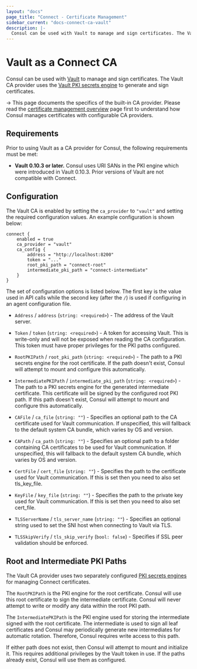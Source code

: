 ```yaml
---
layout: "docs"
page_title: "Connect - Certificate Management"
sidebar_current: "docs-connect-ca-vault"
description: |-
  Consul can be used with Vault to manage and sign certificates. The Vault CA provider uses the Vault PKI secrets engine to generate and sign certificates.
---
```


# Vault as a Connect CA

Consul can be used with [Vault](https://www.vaultproject.io) to
manage and sign certificates.
The Vault CA provider uses the
[Vault PKI secrets engine](https://www.vaultproject.io/docs/secrets/pki/index.html)
to generate and sign certificates.

-> This page documents the specifics of the built-in CA provider.
Please read the [certificate management overview](/docs/connect/ca.html)
page first to understand how Consul manages certificates with configurable
CA providers.

## Requirements

Prior to using Vault as a CA provider for Consul, the following requirements
must be met:

  * **Vault 0.10.3 or later.** Consul uses URI SANs in the PKI engine which
    were introduced in Vault 0.10.3. Prior versions of Vault are not
    compatible with Connect.

## Configuration

The Vault CA is enabled by setting the `ca_provider` to `"vault"` and
setting the required configuration values. An example configuration
is shown below:

```hcl
connect {
    enabled = true
    ca_provider = "vault"
    ca_config {
        address = "http://localhost:8200"
        token = "..."
        root_pki_path = "connect-root"
        intermediate_pki_path = "connect-intermediate"
    }
}
```

The set of configuration options is listed below. The
first key is the value used in API calls while the second key (after the `/`)
is used if configuring in an agent configuration file.

  * `Address` / `address` (`string: <required>`) - The address of the Vault
    server.

  * `Token` / `token` (`string: <required>`) - A token for accessing Vault.
    This is write-only and will not be exposed when reading the CA configuration.
    This token must have proper privileges for the PKI paths configured.

  * `RootPKIPath` / `root_pki_path` (`string: <required>`) - The path to
    a PKI secrets engine for the root certificate. If the path doesn't
    exist, Consul will attempt to mount and configure this automatically.

  * `IntermediatePKIPath` / `intermediate_pki_path` (`string: <required>`) -
    The path to a PKI secrets engine for the generated intermediate certificate.
    This certificate will be signed by the configured root PKI path. If this
    path doesn't exist, Consul will attempt to mount and configure this
    automatically.

  * `CAFile` / `ca_file` (`string: ""`) - Specifies an optional path to the CA
    certificate used for Vault communication. If unspecified, this will fallback
    to the default system CA bundle, which varies by OS and version.

  * `CAPath` / `ca_path` (`string: ""`) - Specifies an optional path to a folder
    containing CA certificates to be used for Vault communication. If
    unspecified, this will fallback to the default system CA bundle, which
    varies by OS and version.

  * `CertFile` / `cert_file` (`string: ""`) - Specifies the path to the
    certificate used for Vault communication. If this is set then you need to
    also set tls_key_file.

  * `KeyFile` / `key_file` (`string: ""`) - Specifies the path to the private
    key used for Vault communication. If this is set then you need to also set
    cert_file.

  * `TLSServerName` / `tls_server_name` (`string: ""`) - Specifies an optional
    string used to set the SNI host when connecting to Vault via TLS.

  * `TLSSkipVerify` / `tls_skip_verify` (`bool: false`) - Specifies if SSL peer
    validation should be enforced.

## Root and Intermediate PKI Paths

The Vault CA provider uses two separately configured
[PKI secrets engines](https://www.vaultproject.io/docs/secrets/pki/index.html)
for managing Connect certificates.

The `RootPKIPath` is the PKI engine for the root certificate. Consul will
use this root certificate to sign the intermediate certificate. Consul will
never attempt to write or modify any data within the root PKI path.

The `IntermediatePKIPath` is the PKI engine used for storing the intermediate
signed with the root certificate. The intermediate is used to sign all leaf
certificates and Consul may periodically generate new intermediates for
automatic rotation. Therefore, Consul requires write access to this path.

If either path does not exist, then Consul will attempt to mount and
initialize it. This requires additional privileges by the Vault token in use.
If the paths already exist, Consul will use them as configured.
